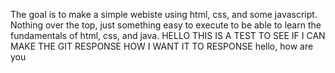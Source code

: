 The goal is to make a simple webiste using html, css, and some javascript. Nothing over the top, just something easy
to execute to be able to learn the fundamentals of html, css, and java.
HELLO THIS IS A TEST TO 
SEE IF I CAN MAKE THE GIT RESPONSE HOW I WANT IT TO RESPONSE
hello, how are you